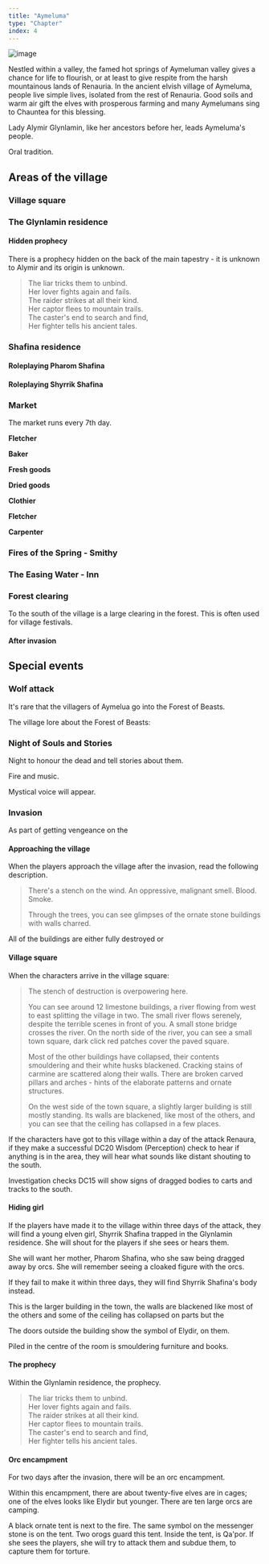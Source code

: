 ```yaml
---
title: "Aymeluma"
type: "Chapter"
index: 4
---
```


![image](/images/aymeluma-map.svg)

Nestled within a valley, the famed hot springs of Aymeluman valley
gives a chance for life to flourish, or at least to give respite from
the harsh mountainous lands of Renauria. In the ancient elvish village
of Aymeluma, people live simple lives, isolated from the rest of
Renauria. Good soils and warm air gift the elves with prosperous
farming and many Aymelumans sing to Chauntea for this blessing.

Lady Alymir Glynlamin, like her ancestors before her, leads Aymeluma's
people.

Oral tradition.

## Areas of the village

### Village square

### The Glynlamin residence

#### Hidden prophecy

There is a prophecy hidden on the back of the main tapestry - it is
unknown to Alymir and its origin is unknown.

> The liar tricks them to unbind.\
> Her lover fights again and fails.\
> The raider strikes at all their kind.\
> Her captor flees to mountain trails.\
> The caster's end to search and find,\
> Her fighter tells his ancient tales.

### Shafina residence

#### Roleplaying Pharom Shafina

#### Roleplaying Shyrrik Shafina

### Market

The market runs every 7th day.

**Fletcher**

**Baker**

**Fresh goods**

**Dried goods**

**Clothier**

**Fletcher**

**Carpenter**

### Fires of the Spring - Smithy

### The Easing Water - Inn

### Forest clearing

To the south of the village is a large clearing in the forest. This is
often used for village festivals.

#### After invasion

## Special events

### Wolf attack

It's rare that the villagers of Aymelua go into the Forest of Beasts.

The village lore about the Forest of Beasts:

### Night of Souls and Stories

Night to honour the dead and tell stories about them.

Fire and music.

Mystical voice will appear.

### Invasion

As part of getting vengeance on the

#### Approaching the village

When the players approach the village after the invasion, read the
following description.

> There's a stench on the wind. An oppressive, malignant smell. Blood.
> Smoke.
>
> Through the trees, you can see glimpses of the ornate stone buildings
> with walls charred.

All of the buildings are either fully destroyed or

#### Village square

When the characters arrive in the village square:

> The stench of destruction is overpowering here.
>
> You can see around 12 limestone buildings, a river flowing from west
> to east splitting the village in two. The small river flows serenely,
> despite the terrible scenes in front of you. A small stone bridge
> crosses the river. On the north side of the river, you can see a small
> town square, dark click red patches cover the paved square.
>
> Most of the other buildings have collapsed, their contents smouldering
> and their white husks blackened. Cracking stains of carmine are
> scattered along their walls. There are broken carved pillars and
> arches - hints of the elaborate patterns and ornate structures.
>
> On the west side of the town square, a slightly larger building is
> still mostly standing. Its walls are blackened, like most of the
> others, and you can see that the ceiling has collapsed in a few
> places.

If the characters have got to this village within a day of the attack
Renaura, if they make a successful DC20 Wisdom (Perception) check to
hear if anything is in the area, they will hear what sounds like distant
shouting to the south.

Investigation checks DC15 will show signs of dragged bodies to carts and
tracks to the south.

#### Hiding girl

If the players have made it to the village within three days of the attack,
they will find a young elven girl, Shyrrik Shafina trapped in
the Glynlamin residence. She will shout for the players if she sees
or hears them.

She will want her mother, Pharom Shafina, who she saw being dragged away
by orcs. She will remember seeing a cloaked figure with the orcs.

If they fail to make it within three days, they will find Shyrrik Shafina's
body instead.

This is the larger building in the town, the walls are blackened like
most of the others and some of the ceiling has collapsed on parts but
the

The doors outside the building show the symbol of Elydir, on them.

Piled in the centre of the room is smouldering furniture and books.

#### The prophecy

Within the Glynlamin residence, the prophecy.

> The liar <span class="invisible">tricks them</span> to unbind.\
> <span class="invisible">Her</span> lover fights again and <span class="invisible">fails.</span>\
> The raider strikes <span class="invisible">at all their</span> kind.\
> Her <span class="invisible">captor flees</span> to mountain trails.\
> <span class="invisible">The caster's</span> end to search <span class="invisible">and find,</span>\
> Her fighter tells <span class="invisible">his ancient</span> tales.

#### Orc encampment

For two days after the invasion, there will be an orc encampment.

Within this encampment, there are about twenty-five elves are in cages;
one of the elves looks like Elydir but younger. There are ten large orcs
are camping.

A black ornate tent is next to the fire. The same symbol on the
messenger stone is on the tent. Two orogs guard this tent. Inside the
tent, is Qa'por. If she sees the players, she will try to attack them
and subdue them, to capture them for torture.
